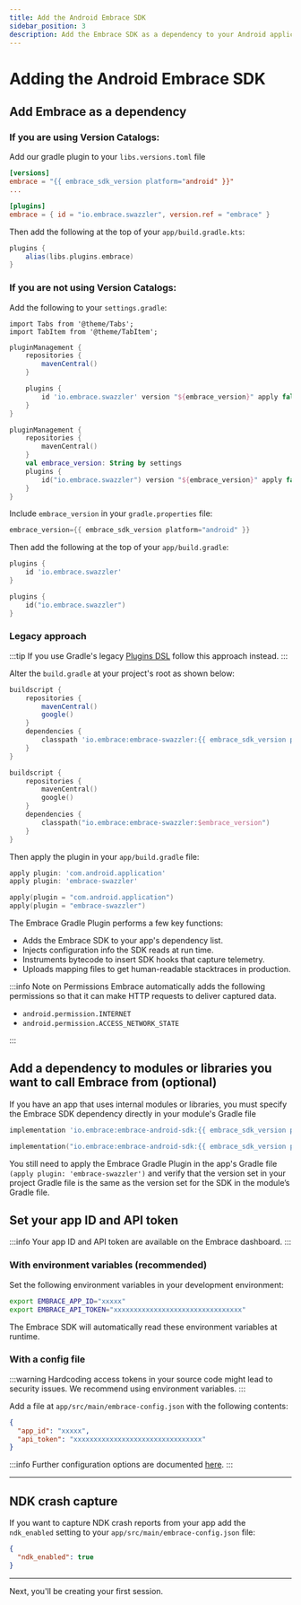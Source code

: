 ```yaml
---
title: Add the Android Embrace SDK
sidebar_position: 3
description: Add the Embrace SDK as a dependency to your Android application
---
```


# Adding the Android Embrace SDK

## Add Embrace as a dependency

### If you are using Version Catalogs:

Add our gradle plugin to your `libs.versions.toml` file

```toml
[versions]
embrace = "{{ embrace_sdk_version platform="android" }}"
...

[plugins]
embrace = { id = "io.embrace.swazzler", version.ref = "embrace" }
```

Then add the following at the top of your `app/build.gradle.kts`:

```groovy
plugins {
    alias(libs.plugins.embrace)
}
```

### If you are not using Version Catalogs:

Add the following to your `settings.gradle`:

```mdx-code-block
import Tabs from '@theme/Tabs';
import TabItem from '@theme/TabItem';
```

<Tabs groupId="android-language" queryString="android-language">
<TabItem value="groovy" label="Groovy">

```groovy
pluginManagement {
    repositories {
        mavenCentral()
    }

    plugins {
        id 'io.embrace.swazzler' version "${embrace_version}" apply false
    }
}
```

</TabItem>

<TabItem value="kotlin" label="Kotlin">

```kotlin
pluginManagement {
    repositories {
        mavenCentral()
    }
    val embrace_version: String by settings
    plugins {
        id("io.embrace.swazzler") version "${embrace_version}" apply false
    }
}
```

</TabItem>
</Tabs>

Include `embrace_version` in your `gradle.properties` file:

```groovy
embrace_version={{ embrace_sdk_version platform="android" }}
```

Then add the following at the top of your `app/build.gradle`:

<Tabs groupId="android-language" queryString="android-language">
<TabItem value="groovy" label="Groovy">

```groovy
plugins {
    id 'io.embrace.swazzler'
}
```

</TabItem>

<TabItem value="kotlin" label="Kotlin">

```kotlin
plugins {
    id("io.embrace.swazzler")
}
```

</TabItem>
</Tabs>

### Legacy approach

:::tip
If you use Gradle's legacy <a href="https://docs.gradle.org/current/userguide/plugins.html#sec:plugins_block" target="_blank">Plugins DSL</a> follow this approach instead.
:::

Alter the `build.gradle` at your project's root as shown below:

<Tabs groupId="android-language" queryString="android-language">
<TabItem value="groovy" label="Groovy">

```groovy
buildscript {
    repositories {
        mavenCentral()
        google()
    }
    dependencies {
        classpath 'io.embrace:embrace-swazzler:{{ embrace_sdk_version platform="android" }}'
    }
}
```

</TabItem>

<TabItem value="kotlin" label="Kotlin">

```kotlin
buildscript {
    repositories {
        mavenCentral()
        google()
    }
    dependencies {
        classpath("io.embrace:embrace-swazzler:$embrace_version")
    }
}
```

</TabItem>
</Tabs>

Then apply the plugin in your `app/build.gradle` file:

<Tabs groupId="android-language" queryString="android-language">
<TabItem value="groovy" label="Groovy">

```groovy
apply plugin: 'com.android.application'
apply plugin: 'embrace-swazzler'
```

</TabItem>

<TabItem value="kotlin" label="Kotlin">

```kotlin
apply(plugin = "com.android.application")
apply(plugin = "embrace-swazzler")
```

</TabItem>
</Tabs>

The Embrace Gradle Plugin performs a few key functions:
* Adds the Embrace SDK to your app's dependency list.
* Injects configuration info the SDK reads at run time.
* Instruments bytecode to insert SDK hooks that capture telemetry.
* Uploads mapping files to get human-readable stacktraces in production.

:::info Note on Permissions
Embrace automatically adds the following permissions so that it can make HTTP requests to deliver captured data.

* `android.permission.INTERNET`
* `android.permission.ACCESS_NETWORK_STATE`

:::

## Add a dependency to modules or libraries you want to call Embrace from (optional)

If you have an app that uses internal modules or libraries, you must specify the Embrace SDK dependency directly in your module's Gradle file

<Tabs groupId="android-language" queryString="android-language">
<TabItem value="groovy" label="Groovy">

```groovy
implementation 'io.embrace:embrace-android-sdk:{{ embrace_sdk_version platform="android" }}'
```

</TabItem>

<TabItem value="kotlin" label="Kotlin">

```kotlin
implementation("io.embrace:embrace-android-sdk:{{ embrace_sdk_version platform="android" }}")
```

</TabItem>
</Tabs>

You still need to apply the Embrace Gradle Plugin in the app's Gradle file `(apply plugin: 'embrace-swazzler')` and verify that the version set in your project Gradle file is the same as the version set for the SDK in the module’s Gradle file.

## Set your app ID and API token

:::info
Your app ID and API token are available on the Embrace dashboard.
:::

### With environment variables (recommended)

Set the following environment variables in your development environment:

```bash
export EMBRACE_APP_ID="xxxxx"
export EMBRACE_API_TOKEN="xxxxxxxxxxxxxxxxxxxxxxxxxxxxxxxx"
```

The Embrace SDK will automatically read these environment variables at runtime.


### With a config file

:::warning
Hardcoding access tokens in your source code might lead to security issues. We recommend using environment variables.
:::

Add a file at `app/src/main/embrace-config.json` with the following contents:

```json
{
  "app_id": "xxxxx",
  "api_token": "xxxxxxxxxxxxxxxxxxxxxxxxxxxxxxxx"
}
```

:::info
Further configuration options are documented [here](/android/features/configuration-file/).
:::

---

## NDK crash capture

If you want to capture NDK crash reports from your app add the `ndk_enabled` setting to your `app/src/main/embrace-config.json` file:

```json
{
  "ndk_enabled": true
}
```

---

Next, you'll be creating your first session.
